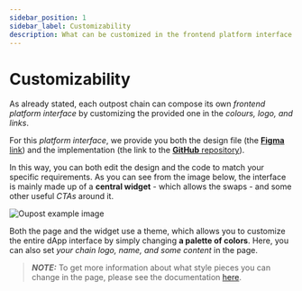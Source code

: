 ```yaml
---
sidebar_position: 1
sidebar_label: Customizability
description: What can be customized in the frontend platform interface.
---
```


# Customizability

As already stated, each outpost chain can compose its own *frontend platform* 
*interface* by customizing the provided one in the *colours, logo, and links*.

For this *platform interface*, we provide you both the design file (the 
[**Figma** link](https://www.figma.com/file/qOzjC3bBlFk9CQZW2HK5jX/nabla---Outpost-UI-Kit))
and the implementation (the link to the 
[**GitHub** repository](https://github.com/nabla-studio/osmosis-outposts-ui/tree/main)).

In this way, you can both edit the design and the code to match your specific
requirements. As you can see from the image below, the interface is mainly made
up of a **central widget** - which allows the swaps - and some other useful 
*CTAs* around it. 

![Oupost example image](/img/user-interface-setup/frontend-platform-interface/overview.jpg "Outpost example ")

Both the page and the widget use a theme, which allows you to 
customize the entire dApp interface by simply changing **a palette of colors**.
Here, you can also set *your chain logo, name, and some content* in the page.

> **_NOTE:_**  To get more information about what style pieces you can change 
in the page, please see the documentation 
[here](./theme-customization).
